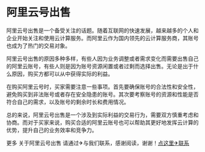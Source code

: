 # 阿里云号出售

阿里云号出售是一个备受关注的话题。随着互联网的快速发展，越来越多的个人和企业开始关注和使用云计算服务。而阿里云作为国内领先的云计算服务商，其账号也成为了热门的交易对象。

阿里云号出售的原因多种多样，有些人因为业务调整或者需求变化而需要出售自己的阿里云账号，有些人则是因为账号资源闲置或者过剩而选择出售。无论是出于什么原因，购买方都可以从中获得实际的利益。

在购买阿里云号时，买家需要注意一些事项。首先要确保账号的合法性和安全性，避免购买到非法账号或者存在安全隐患的账号。其次要考察账号的资源和性能是否符合自己的需求，以及账号的剩余时长和费用情况。

总的来说，阿里云号出售是一个涉及到实际利益的交易行为，需要双方慎重考虑和协商。而对于买家来说，购买合适的阿里云账号也可以帮助其更好地发挥云计算的优势，提升自己的业务效率和竞争力。

更多 关于阿里云号出售 请通过✈与我们联系，感谢阅读，谢谢！[点这里✈联系](https://c.k02.cc)